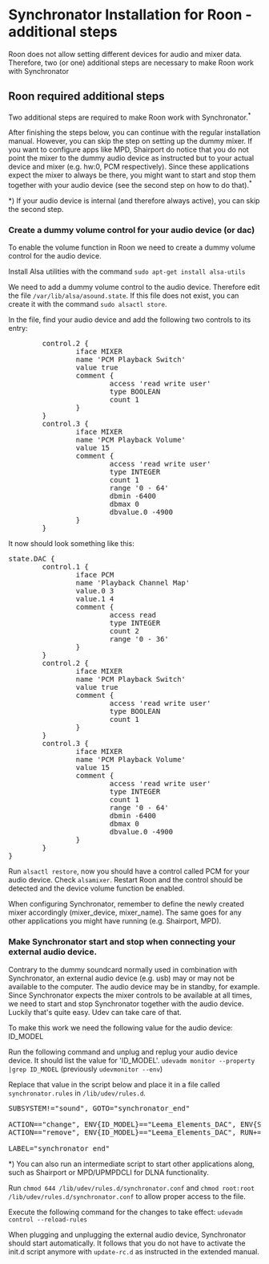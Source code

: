 # Synchronator Installation for Roon - additional steps

Roon does not allow setting different devices for audio and mixer data. Therefore, two (or one) additional steps are necessary to make Roon work with Synchronator


## Roon required additional steps

Two additional steps are required to make Roon work with Synchronator.<sup>*</sup>

After finishing the steps below, you can continue with the regular installation manual. However, you can skip the step on setting up the dummy mixer. If you want to configure apps like MPD, Shairport do notice that you do not point the mixer to the dummy audio device as instructed but to your actual device and mixer (e.g. hw:0, PCM respectively). Since these applications expect the mixer to always be there, you might want to start and stop them together with your audio device (see the second step on how to do that).<sup>*</sup>

*) If your audio device is internal (and therefore always active), you can skip the second step.


### Create a dummy volume control for your audio device (or dac)

To enable the volume function in Roon we need to create a dummy volume control for the audio device.

Install Alsa utilities with the command
```sudo apt-get install alsa-utils```

We need to add a dummy volume control to the audio device. Therefore edit the file ```/var/lib/alsa/asound.state```. If this file does not exist, you can create it with the command ```sudo alsactl store```.

In the file, find your audio device and add the following two controls to its entry:

<pre>
        control.2 {
                iface MIXER
                name 'PCM Playback Switch'
                value true
                comment {
                        access 'read write user'
                        type BOOLEAN
                        count 1
                }
        }
        control.3 {
                iface MIXER
                name 'PCM Playback Volume'
                value 15
                comment {
                        access 'read write user'
                        type INTEGER
                        count 1
                        range '0 - 64'
                        dbmin -6400
                        dbmax 0
                        dbvalue.0 -4900
                }
        }
</pre>

It now should look something like this:

<pre>
state.DAC {
        control.1 {
                iface PCM
                name 'Playback Channel Map'
                value.0 3
                value.1 4
                comment {
                        access read
                        type INTEGER
                        count 2
                        range '0 - 36'
                }
        }
        control.2 {
                iface MIXER
                name 'PCM Playback Switch'
                value true
                comment {
                        access 'read write user'
                        type BOOLEAN
                        count 1
                }
        }
        control.3 {
                iface MIXER
                name 'PCM Playback Volume'
                value 15
                comment {
                        access 'read write user'
                        type INTEGER
                        count 1
                        range '0 - 64'
                        dbmin -6400
                        dbmax 0
                        dbvalue.0 -4900
                }
        }
}
</pre>

Run ```alsactl restore```, now you should have a control called PCM for your audio device. Check ```alsamixer```. Restart Roon and the control should be detected and the device volume function be enabled.

When configuring Synchronator, remember to define the newly created mixer accordingly (mixer_device, mixer_name). The same goes for any other applications you might have running (e.g. Shairport, MPD).


### Make Synchronator start and stop when connecting your external audio device.

Contrary to the dummy soundcard normally used in combination with Synchronator, an external audio device (e.g. usb) may or may not be available to the computer. The audio device may be in standby, for example. Since Synchronator expects the mixer controls to be available at all times, we need to start and stop Synchronator together with the audio device. Luckily that's quite easy. Udev can take care of that.

To make this work we need the following value for the audio device: ID_MODEL

Run the following command and unplug and replug your audio device device. It should list the value for 'ID_MODEL'.
```udevadm monitor --property |grep ID_MODEL``` (previously ```udevmonitor --env```)


Replace that value in the script below and place it in a file called ```synchronator.rules``` in ```/lib/udev/rules.d```.
<pre>
SUBSYSTEM!="sound", GOTO="synchronator_end"

ACTION=="change", ENV{ID_MODEL}=="Leema_Elements_DAC", ENV{SOUND_INITIALIZED}=="1", RUN+="/etc/init.d/synchronator start"
ACTION=="remove", ENV{ID_MODEL}=="Leema_Elements_DAC", RUN+="/etc/init.d/synchronator stop"

LABEL="synchronator_end"
</pre>
*) You can also run an intermediate script to start other applications along, such as Shairport or MPD/UPMPDCLI for DLNA functionality.

Run ```chmod 644 /lib/udev/rules.d/synchronator.conf``` and ```chmod root:root /lib/udev/rules.d/synchronator.conf``` to allow proper access to the file.

Execute the following command for the changes to take effect:
```udevadm control --reload-rules```

When plugging and unplugging the external audio device, Synchronator should start automatically. It follows that you do not have to activate the init.d script anymore with ```update-rc.d``` as instructed in the extended manual.

